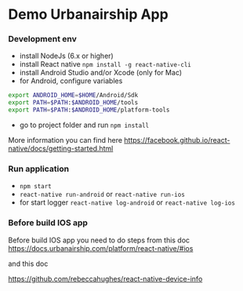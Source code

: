 # Demo Urbanairship App

### Development env

* install NodeJs (6.x or higher)
* install React native ```npm install -g react-native-cli```
* install Android Studio and/or Xcode (only for Mac)
* for Android, configure variables 
```bash
export ANDROID_HOME=$HOME/Android/Sdk
export PATH=$PATH:$ANDROID_HOME/tools
export PATH=$PATH:$ANDROID_HOME/platform-tools
```
* go to project folder and run ```npm install```

More information you can find here 
https://facebook.github.io/react-native/docs/getting-started.html


### Run application

* ```npm start```
* ```react-native run-android``` or ```react-native run-ios```
* for start logger ```react-native log-android``` or ```react-native log-ios```


### Before build IOS app

Before build IOS app you need to do steps from this doc
https://docs.urbanairship.com/platform/react-native/#ios

and this doc 

https://github.com/rebeccahughes/react-native-device-info

